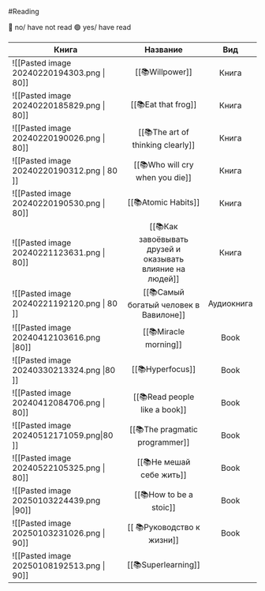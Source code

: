 #Reading 

🔴 no/ have not read
🟢 yes/ have read



| Книга                                       |                         Название                          |    Вид     |
| ------------------------------------------- | :-------------------------------------------------------: | :--------: |
| ![[Pasted image 20240220194303.png \| 80]]  |                      [[📚Willpower]]                      |   Книга    |
| ![[Pasted image 20240220185829.png \| 80]]  |                    [[📚Eat that frog]]                    |   Книга    |
| ![[Pasted image 20240220190026.png \| 80]]  |             [[📚The art of thinking clearly]]             |   Книга    |
| ![[Pasted image 20240220190312.png \| 80 ]] |              [[📚Who will cry when you die]]              |   Книга    |
| ![[Pasted image 20240220190530.png \| 80]]  |                    [[📚Atomic Habits]]                    |   Книга    |
| ![[Pasted image 20240221123631.png \| 80]]  | [[📚Как завоёвывать друзей и оказывать влияние на людей]] |   Книга    |
| ![[Pasted image 20240221192120.png \| 80 ]] |          [[📚Самый богатый человек в Вавилоне]]           | Аудиокнига |
| ![[Pasted image 20240412103616.png \|80]]   |                   [[📚Miracle morning]]                   |    Book    |
| ![[Pasted image 20240330213324.png \|80 ]]  |                     [[📚Hyperfocus]]                      |    Book    |
| ![[Pasted image 20240412084706.png \| 80]]  |               [[📚Read people like a book]]               |    Book    |
| ![[Pasted image 20240512171059.png\|80   ]] |              [[📚The pragmatic programmer]]               |    Book    |
| ![[Pasted image 20240522105325.png \|  80]] |                 [[📚Не мешай себе жить]]                  |    Book    |
| ![[Pasted image 20250103224439.png \|90]]   |                  [[📚How to be a stoic]]                  |    Book    |
| ![[Pasted image 20250103231026.png \| 90]]  |                [[ 📚Руководство к жизни]]                 |    Book    |
| ![[Pasted image 20250108192513.png \| 90]]  |                     [[📚Superlearning]]                     |            |





